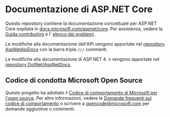 # <a name="aspnet-core-docs"></a>Documentazione di ASP.NET Core

Questo repository contiene la documentazione concettuale per ASP.NET Core ospitata in [docs.microsoft.com/aspnet/core](https://docs.microsoft.com/aspnet/core). Per assistenza, vedere la [Guida contributing](CONTRIBUTING.md) e l' [elenco dei problemi](https://github.com/dotnet/AspNetCore.Docs/issues) .

Le modifiche alla documentazione dell'API vengono apportate nel [repository AspNetApiDocs](https://github.com/dotnet/AspNetApiDocs) con la barra tripla `///` commenti.

Le modifiche alla documentazione di ASP.NET 4. x vengono apportate nel [repository DotNet/AspNetDocs](https://github.com/dotnet/AspNetDocs).

## <a name="microsoft-open-source-code-of-conduct"></a>Codice di condotta Microsoft Open Source

Questo progetto ha adottato il [Codice di comportamento di Microsoft per l'open source](https://opensource.microsoft.com/codeofconduct/).
Per altre informazioni, vedere le [Domande frequenti sul codice di comportamento](https://opensource.microsoft.com/codeofconduct/faq/) o scrivere a [opencode@microsoft.com](mailto:opencode@microsoft.com) per domande aggiuntive o commenti.